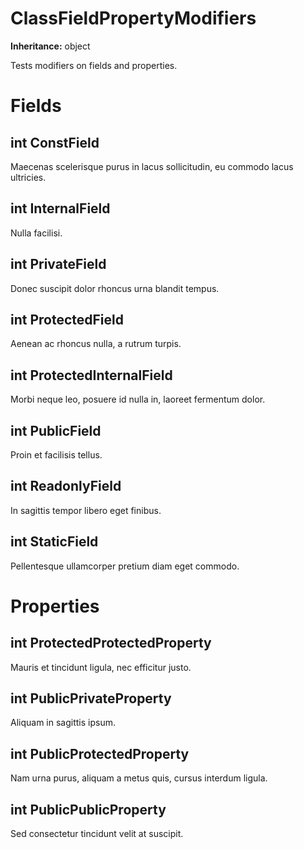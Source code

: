 # ClassFieldPropertyModifiers

**Inheritance:** object  
  
Tests modifiers on fields and properties.  
  

# Fields

## int ConstField

Maecenas scelerisque purus in lacus sollicitudin, eu commodo lacus ultricies.  
  

## int InternalField

Nulla facilisi.  
  

## int PrivateField

Donec suscipit dolor rhoncus urna blandit tempus.  
  

## int ProtectedField

Aenean ac rhoncus nulla, a rutrum turpis.  
  

## int ProtectedInternalField

Morbi neque leo, posuere id nulla in, laoreet fermentum dolor.  
  

## int PublicField

Proin et facilisis tellus.  
  

## int ReadonlyField

In sagittis tempor libero eget finibus.  
  

## int StaticField

Pellentesque ullamcorper pretium diam eget commodo.  
  

# Properties

## int ProtectedProtectedProperty

Mauris et tincidunt ligula, nec efficitur justo.  
  

## int PublicPrivateProperty

Aliquam in sagittis ipsum.  
  

## int PublicProtectedProperty

Nam urna purus, aliquam a metus quis, cursus interdum ligula.  
  

## int PublicPublicProperty

Sed consectetur tincidunt velit at suscipit.  
  

